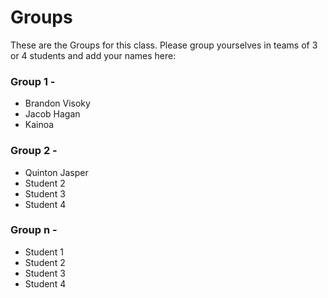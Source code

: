 # Groups

These are the Groups for this class. Please group yourselves in teams of 3 or 4 students and add your names here:

### Group 1 - <GROUPNAME>
* Brandon Visoky
* Jacob Hagan
* Kainoa

### Group 2 - <GROUPNAME>
* Quinton Jasper
* Student 2
* Student 3
* Student 4

### Group n - <GROUPNAME>
* Student 1
* Student 2
* Student 3
* Student 4
